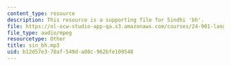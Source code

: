 ```yaml
---
content_type: resource
description: This resource is a supporting file for Sindhi 'bh'.
file: https://ol-ocw-studio-app-qa.s3.amazonaws.com/courses/24-901-language-and-its-structure-i-phonology-fall-2010/b12d57e378af549da08c962bfe109548_sin_bh.mp3
file_type: audio/mpeg
resourcetype: Other
title: sin_bh.mp3
uid: b12d57e3-78af-549d-a08c-962bfe109548
---
```

